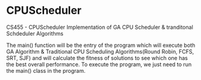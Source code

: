 # CPUScheduler
CS455 - CPUScheduler
Implementation of GA CPU Scheduler & tranditonal Schdeduler Algorithms

The main() function will be the entry of the program which will execute both GA Algorithm & Traditional CPU Scheduling Algorithms(Round Robin, FCFS, SRT, SJF)
and will calculate the fitness of solutions to see which one has the best overall performance.
To execute the program, we just need to run the main() class in the program.
